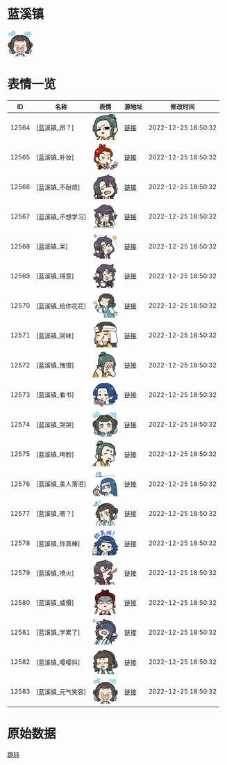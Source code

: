 # 蓝溪镇

<img src="./cover.png" height="60" alt="cover" />

# 表情一览

|ID|名称|表情|源地址|修改时间|
|----|----|----|----|----|
|12564|[蓝溪镇_昂？]|<img src="./pic/012564_%5B蓝溪镇_昂？%5D.png" height="60" alt="昂？"/>|[链接](https://i0.hdslb.com/bfs/emote/e98aacc3fc0088c0234610855951a8116dc62e64.png)|2022-12-25 18:50:32|
|12565|[蓝溪镇_补妆]|<img src="./pic/012565_%5B蓝溪镇_补妆%5D.png" height="60" alt="补妆"/>|[链接](https://i0.hdslb.com/bfs/emote/1fc3346bf095f697b5f981886cc683540455c8c0.png)|2022-12-25 18:50:32|
|12566|[蓝溪镇_不耐烦]|<img src="./pic/012566_%5B蓝溪镇_不耐烦%5D.png" height="60" alt="不耐烦"/>|[链接](https://i0.hdslb.com/bfs/emote/3d1479639d1fdab2677377069ab1fb37e29be88f.png)|2022-12-25 18:50:32|
|12567|[蓝溪镇_不想学习]|<img src="./pic/012567_%5B蓝溪镇_不想学习%5D.png" height="60" alt="不想学习"/>|[链接](https://i0.hdslb.com/bfs/emote/e333e905cfb30866496feaf8ebefb9e2e5aa48ff.png)|2022-12-25 18:50:32|
|12568|[蓝溪镇_呆]|<img src="./pic/012568_%5B蓝溪镇_呆%5D.png" height="60" alt="呆"/>|[链接](https://i0.hdslb.com/bfs/emote/583fbaed169c945728f86922d4b12ce19168b6a5.png)|2022-12-25 18:50:32|
|12569|[蓝溪镇_得意]|<img src="./pic/012569_%5B蓝溪镇_得意%5D.png" height="60" alt="得意"/>|[链接](https://i0.hdslb.com/bfs/emote/92a150714cb1d9109fd18503af25ee1bba8aaa35.png)|2022-12-25 18:50:32|
|12570|[蓝溪镇_给你花花]|<img src="./pic/012570_%5B蓝溪镇_给你花花%5D.png" height="60" alt="给你花花"/>|[链接](https://i0.hdslb.com/bfs/emote/03ae10c269a005d5e2cf5b2df8f542ec69e59c3b.png)|2022-12-25 18:50:32|
|12571|[蓝溪镇_回味]|<img src="./pic/012571_%5B蓝溪镇_回味%5D.png" height="60" alt="回味"/>|[链接](https://i0.hdslb.com/bfs/emote/32fdb31503d19fc3a25696b5561da363a076d38a.png)|2022-12-25 18:50:32|
|12572|[蓝溪镇_悔恨]|<img src="./pic/012572_%5B蓝溪镇_悔恨%5D.png" height="60" alt="悔恨"/>|[链接](https://i0.hdslb.com/bfs/emote/a3a3696b480397619cfb3eed5fefe5cc6844e354.png)|2022-12-25 18:50:32|
|12573|[蓝溪镇_看书]|<img src="./pic/012573_%5B蓝溪镇_看书%5D.png" height="60" alt="看书"/>|[链接](https://i0.hdslb.com/bfs/emote/82ef0756e9180d74e7bd46e82d6318784846b7a0.png)|2022-12-25 18:50:32|
|12574|[蓝溪镇_哭哭]|<img src="./pic/012574_%5B蓝溪镇_哭哭%5D.png" height="60" alt="哭哭"/>|[链接](https://i0.hdslb.com/bfs/emote/b253e5b931ab8eddd0843a47ffeb017a26a3362c.png)|2022-12-25 18:50:32|
|12575|[蓝溪镇_垮脸]|<img src="./pic/012575_%5B蓝溪镇_垮脸%5D.png" height="60" alt="垮脸"/>|[链接](https://i0.hdslb.com/bfs/emote/8307e66c914e105a2fb7222c5918c9973da7b898.png)|2022-12-25 18:50:32|
|12576|[蓝溪镇_美人落泪]|<img src="./pic/012576_%5B蓝溪镇_美人落泪%5D.png" height="60" alt="美人落泪"/>|[链接](https://i0.hdslb.com/bfs/emote/66620bca67bda692c3713ca2190a9199829ce1a3.png)|2022-12-25 18:50:32|
|12577|[蓝溪镇_嗯？]|<img src="./pic/012577_%5B蓝溪镇_嗯？%5D.png" height="60" alt="嗯？"/>|[链接](https://i0.hdslb.com/bfs/emote/cbe9cc9c5388bd6c3d815e34babf31e2a5220a90.png)|2022-12-25 18:50:32|
|12578|[蓝溪镇_你真棒]|<img src="./pic/012578_%5B蓝溪镇_你真棒%5D.png" height="60" alt="你真棒"/>|[链接](https://i0.hdslb.com/bfs/emote/f53f2f823bc6bd75ca3da913c26ef5e775eefa4e.png)|2022-12-25 18:50:32|
|12579|[蓝溪镇_喷火]|<img src="./pic/012579_%5B蓝溪镇_喷火%5D.png" height="60" alt="喷火"/>|[链接](https://i0.hdslb.com/bfs/emote/ea3fe554d80563d49f1d2bebb92094f6c8ac4cad.png)|2022-12-25 18:50:32|
|12580|[蓝溪镇_威慑]|<img src="./pic/012580_%5B蓝溪镇_威慑%5D.png" height="60" alt="威慑"/>|[链接](https://i0.hdslb.com/bfs/emote/9d5a570e399385fa3da1d550b7ef4710369f7e13.png)|2022-12-25 18:50:32|
|12581|[蓝溪镇_学累了]|<img src="./pic/012581_%5B蓝溪镇_学累了%5D.png" height="60" alt="学累了"/>|[链接](https://i0.hdslb.com/bfs/emote/4d2c41926d672cedd7b18f22d5a76d08316d1507.png)|2022-12-25 18:50:32|
|12582|[蓝溪镇_嘤嘤抖]|<img src="./pic/012582_%5B蓝溪镇_嘤嘤抖%5D.png" height="60" alt="嘤嘤抖"/>|[链接](https://i0.hdslb.com/bfs/emote/512b82df5366ffafc5ec1a5f81e626e76f9b78a5.png)|2022-12-25 18:50:32|
|12583|[蓝溪镇_元气笑容]|<img src="./pic/012583_%5B蓝溪镇_元气笑容%5D.png" height="60" alt="元气笑容"/>|[链接](https://i0.hdslb.com/bfs/emote/d1570dc15aaa444aae831d2ec7a4b49695195839.png)|2022-12-25 18:50:32|

# 原始数据

[跳转](./raw.json)

